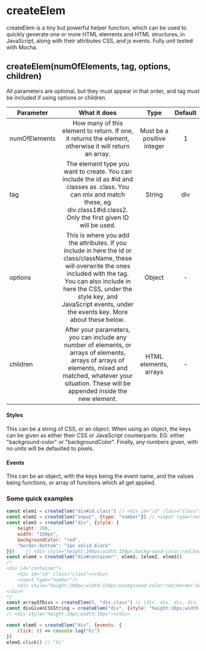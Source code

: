 # createElem
createElem is a tiny but powerful helper function, which can be used to quickly generate one or more HTML elements and HTML structures, in JavaScript, along with their attributes CSS, and js events. Fully unit tested with Mocha.

##  createElem(numOfElements, tag, options, children)
All parameters are optional, but they must appear in that order, and tag must be included if using options or children.

| Parameter | What it does| Type | Default|
| ------------- |:-------------:| :-----:| :-----:| 
| numOfElements | How many of this element to return. If one, it returns the element, otherwise it will return an array. | Must be a positive integer | 1 |
| tag | The element type you want to create. You can include the id as #id and classes as .class. You can mix and match these, eg div.class1#id.class2. Only the first given ID will be used. | String | div |
| options | This is where you add the attributes. If you include in here the id or class/className, these will overwrite the ones included with the tag. You can also include in here the CSS, under the style key, and JavaScript events, under the events key. More about these below.  | Object | - |
| children | After your parameters, you can include any number of elements, or arrays of elements, arrays of arrays of elements, mixed and matched, whatever your situation. These will be appended inside the new element. | HTML elements, arrays | - |

#### Styles
This can be a string of CSS, or an object. When using an object, the keys can be given as either their CSS or JavaScript counterparts. EG: either "background-color" or "backgroundColor". Finally, any numbers given, with no units will be defaulted  to pixels.

#### Events
This can be an object, with the keys being the event name, and the values being functions, or array of functions which all get applied.

### Some quick examples

```javascript
const elem1 = createElem("div#id.class") // <div id="id" class="class"></div>
const elem2 = createElem("input", {type: "number"}) // <input type="number"/>
const elem3 = createElem("div", {style: {
    height: 200,
    width: "150px",
    backgroundColor: "red",
    "border-bottom": "1px solid black"
}})    // <div style="height:200px;width:150px;background-color:red;border-bottom:1px solid black"></div>
const elem4 = createElem("div#container", elem1, [elem2, elem3])
/*
<div id="container">
    <div id="id" class="class"></div>
    <input type="number"/>
    <div style="height:200px;width:150px;background-color:red;border-bottom:1px solid black"></div>
</div>
*/
const arrayOfDivs = createElem(5, "div.class") // [div, div, div, div, div]
const divGivenCSSString = createElem("div", {style: "height:10px;width:10px"}) 
// <div style="height:10px;width:10px"></div>

const elem5 = createElem("div", {events: {
    click: () => console.log("hi")
})
elem5.click() // "hi"
```

